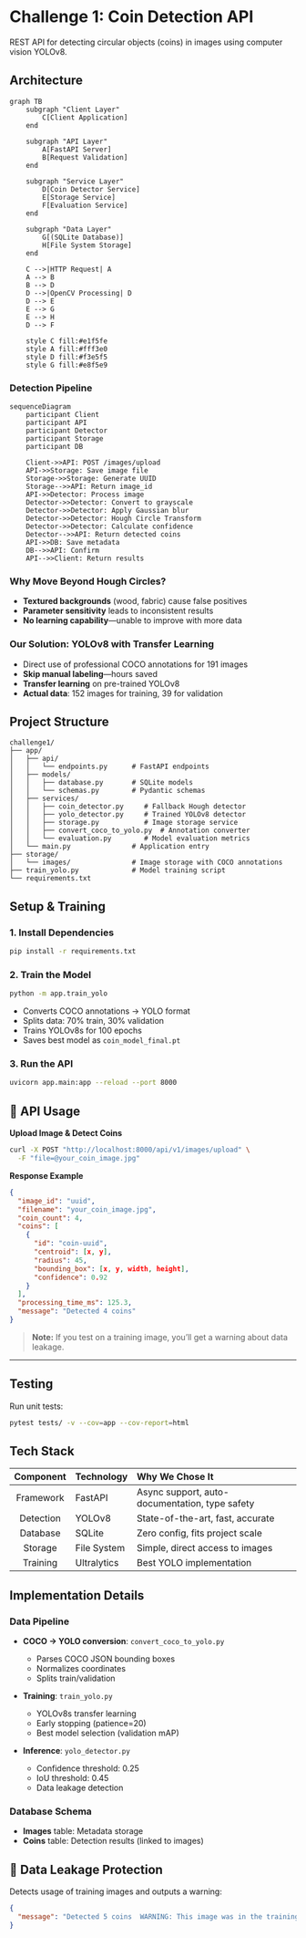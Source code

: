 
# Challenge 1: Coin Detection API

REST API for detecting circular objects (coins) in images using computer vision YOLOv8.

## Architecture

```mermaid
graph TB
    subgraph "Client Layer"
        C[Client Application]
    end
    
    subgraph "API Layer"
        A[FastAPI Server]
        B[Request Validation]
    end
    
    subgraph "Service Layer"
        D[Coin Detector Service]
        E[Storage Service]
        F[Evaluation Service]
    end
    
    subgraph "Data Layer"
        G[(SQLite Database)]
        H[File System Storage]
    end
    
    C -->|HTTP Request| A
    A --> B
    B --> D
    D -->|OpenCV Processing| D
    D --> E
    E --> G
    E --> H
    D --> F
    
    style C fill:#e1f5fe
    style A fill:#fff3e0
    style D fill:#f3e5f5
    style G fill:#e8f5e9
```

### Detection Pipeline

```mermaid
sequenceDiagram
    participant Client
    participant API
    participant Detector
    participant Storage
    participant DB
    
    Client->>API: POST /images/upload
    API->>Storage: Save image file
    Storage->>Storage: Generate UUID
    Storage-->>API: Return image_id
    API->>Detector: Process image
    Detector->>Detector: Convert to grayscale
    Detector->>Detector: Apply Gaussian blur
    Detector->>Detector: Hough Circle Transform
    Detector->>Detector: Calculate confidence
    Detector-->>API: Return detected coins
    API->>DB: Save metadata
    DB-->>API: Confirm
    API-->>Client: Return results
```

### Why Move Beyond Hough Circles?

- **Textured backgrounds** (wood, fabric) cause false positives
- **Parameter sensitivity** leads to inconsistent results
- **No learning capability**—unable to improve with more data

### Our Solution: YOLOv8 with Transfer Learning

- Direct use of professional COCO annotations for 191 images
- **Skip manual labeling**—hours saved
- **Transfer learning** on pre-trained YOLOv8
- **Actual data**: 152 images for training, 39 for validation

## Project Structure

```
challenge1/
├── app/
│   ├── api/
│   │   └── endpoints.py      # FastAPI endpoints
│   ├── models/
│   │   ├── database.py       # SQLite models
│   │   └── schemas.py        # Pydantic schemas
│   ├── services/
│   │   ├── coin_detector.py     # Fallback Hough detector
│   │   ├── yolo_detector.py     # Trained YOLOv8 detector
│   │   ├── storage.py           # Image storage service
│   │   ├── convert_coco_to_yolo.py  # Annotation converter
│   │   └── evaluation.py        # Model evaluation metrics
│   └── main.py               # Application entry
├── storage/
│   └── images/               # Image storage with COCO annotations
├── train_yolo.py             # Model training script
└── requirements.txt
```

## Setup & Training

### 1. Install Dependencies

```bash
pip install -r requirements.txt
```

### 2. Train the Model

```bash
python -m app.train_yolo
```

- Converts COCO annotations → YOLO format
- Splits data: 70% train, 30% validation
- Trains YOLOv8s for 100 epochs
- Saves best model as `coin_model_final.pt`

### 3. Run the API

```bash
uvicorn app.main:app --reload --port 8000
```

## 📡 API Usage

**Upload Image & Detect Coins**

```bash
curl -X POST "http://localhost:8000/api/v1/images/upload" \
  -F "file=@your_coin_image.jpg"
```

**Response Example**

```json
{
  "image_id": "uuid",
  "filename": "your_coin_image.jpg",
  "coin_count": 4,
  "coins": [
    {
      "id": "coin-uuid",
      "centroid": [x, y],
      "radius": 45,
      "bounding_box": [x, y, width, height],
      "confidence": 0.92
    }
  ],
  "processing_time_ms": 125.3,
  "message": "Detected 4 coins"
}
```

> **Note:** If you test on a training image, you’ll get a warning about data leakage.

***

## Testing

Run unit tests:
```bash
pytest tests/ -v --cov=app --cov-report=html
```

## Tech Stack

| Component   | Technology     | Why We Chose It                                  |
|:-----------:|:--------------|:-------------------------------------------------|
| Framework   | FastAPI        | Async support, auto-documentation, type safety   |
| Detection   | YOLOv8         | State-of-the-art, fast, accurate                 |
| Database    | SQLite         | Zero config, fits project scale                  |
| Storage     | File System    | Simple, direct access to images                  |
| Training    | Ultralytics    | Best YOLO implementation                         |


## Implementation Details

### Data Pipeline

- **COCO → YOLO conversion**: `convert_coco_to_yolo.py`
    - Parses COCO JSON bounding boxes
    - Normalizes coordinates
    - Splits train/validation

- **Training**: `train_yolo.py`
    - YOLOv8s transfer learning
    - Early stopping (patience=20)
    - Best model selection (validation mAP)

- **Inference**: `yolo_detector.py`
    - Confidence threshold: 0.25
    - IoU threshold: 0.45
    - Data leakage detection

### Database Schema

- **Images** table: Metadata storage
- **Coins** table: Detection results (linked to images)


## 🚨 Data Leakage Protection

Detects usage of training images and outputs a warning:

```json
{
  "message": "Detected 5 coins  WARNING: This image was in the training set!"
}
```

